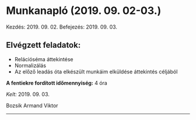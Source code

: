 # Munkanapló (2019. 09. 02-03.)

Kezdés: 2019. 09. 02.
Befejezés: 2019. 09. 03.

## Elvégzett feladatok:

* Relációséma áttekintése
* Normalizálás
* Az előző leadás óta elkészült munkáim elküldése áttekintés céljából

**A fentiekre fordított időmennyiség:** 4 óra

*Kelt:* 2019. 09. 03.  

Bozsik Armand Viktor

---